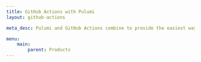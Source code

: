```yaml
---
title: GitHub Actions with Pulumi
layout: github-actions

meta_desc: Pulumi and GitHub Actions combine to provide the easiest way to achieve continuous delivery of cloud applications and infrastructure.

menu:
    main:
        parent: Products
---
```

